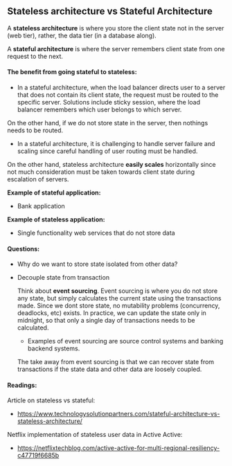 ## Stateless architecture vs Stateful Architecture

A **stateless architecture** is where you store the client state not in the server (web tier), rather, the data tier (in a database along).

A **stateful architecture** is where the server remembers client state from one request to the next.

#### The benefit from going stateful to stateless:

- In a stateful architecture, when the load balancer directs user to a server that does not contain its     client state, the request must be routed to the specific server. Solutions include sticky session, where the load balancer remembers which user belongs to which server. 

On the other hand, if we do not store state in the server, then nothings needs to be routed.

- In a stateful architecture, it is challenging to handle server failure and scaling since careful handling of user routing must be handled.

On the other hand, stateless architecture **easily scales** horizontally since not much consideration must be taken towards client state during escalation of servers.

**Example of stateful application:**

- Bank application

**Example of stateless application:**

- Single functionality web services that do not store data

 



#### Questions:

- Why do we want to store state isolated from other data?

- Decouple state from transaction

  Think about **event sourcing**. Event sourcing is where you do not store any state, but simply calculates the current state using the transactions made. Since we dont store state, no mutability problems (concurrency, deadlocks, etc) exists. In practice, we can update the state only in midnight, so that only a single day of transactions needs to be calculated.

  + Examples of event sourcing are source control systems and banking backend systems.

  The take away from event sourcing is that we can recover state from transactions if the state data and other data are loosely coupled.



#### Readings:

Article on stateless vs stateful:

- https://www.technologysolutionpartners.com/stateful-architecture-vs-stateless-architecture/

Netflix implementation of stateless user data in Active Active:

- https://netflixtechblog.com/active-active-for-multi-regional-resiliency-c47719f6685b

 

